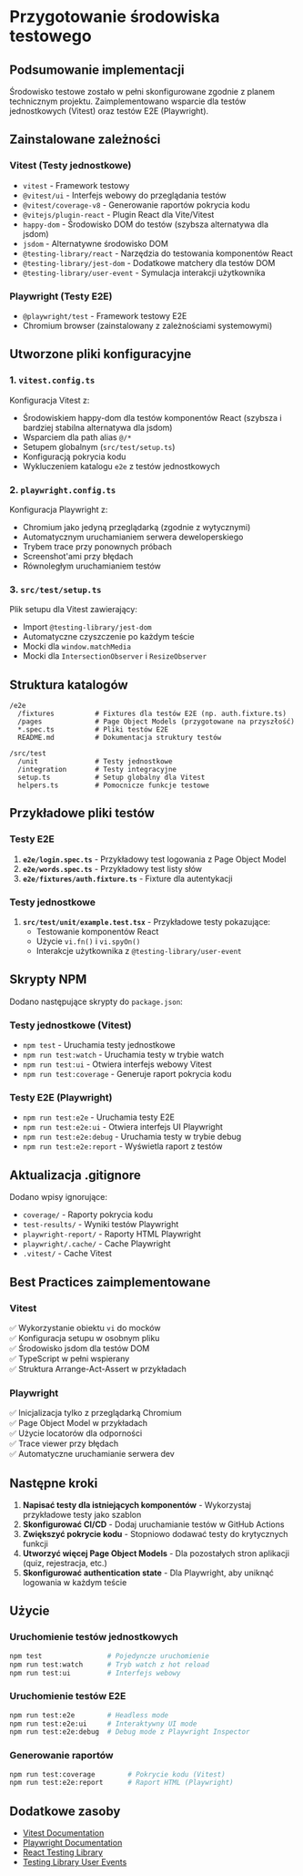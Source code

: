 # Przygotowanie środowiska testowego

## Podsumowanie implementacji

Środowisko testowe zostało w pełni skonfigurowane zgodnie z planem technicznym projektu. Zaimplementowano wsparcie dla testów jednostkowych (Vitest) oraz testów E2E (Playwright).

## Zainstalowane zależności

### Vitest (Testy jednostkowe)

- `vitest` - Framework testowy
- `@vitest/ui` - Interfejs webowy do przeglądania testów
- `@vitest/coverage-v8` - Generowanie raportów pokrycia kodu
- `@vitejs/plugin-react` - Plugin React dla Vite/Vitest
- `happy-dom` - Środowisko DOM do testów (szybsza alternatywa dla jsdom)
- `jsdom` - Alternatywne środowisko DOM
- `@testing-library/react` - Narzędzia do testowania komponentów React
- `@testing-library/jest-dom` - Dodatkowe matchery dla testów DOM
- `@testing-library/user-event` - Symulacja interakcji użytkownika

### Playwright (Testy E2E)

- `@playwright/test` - Framework testowy E2E
- Chromium browser (zainstalowany z zależnościami systemowymi)

## Utworzone pliki konfiguracyjne

### 1. `vitest.config.ts`

Konfiguracja Vitest z:

- Środowiskiem happy-dom dla testów komponentów React (szybsza i bardziej stabilna alternatywa dla jsdom)
- Wsparciem dla path alias `@/*`
- Setupem globalnym (`src/test/setup.ts`)
- Konfiguracją pokrycia kodu
- Wykluczeniem katalogu `e2e` z testów jednostkowych

### 2. `playwright.config.ts`

Konfiguracja Playwright z:

- Chromium jako jedyną przeglądarką (zgodnie z wytycznymi)
- Automatycznym uruchamianiem serwera deweloperskiego
- Trybem trace przy ponownych próbach
- Screenshot'ami przy błędach
- Równoległym uruchamianiem testów

### 3. `src/test/setup.ts`

Plik setupu dla Vitest zawierający:

- Import `@testing-library/jest-dom`
- Automatyczne czyszczenie po każdym teście
- Mocki dla `window.matchMedia`
- Mocki dla `IntersectionObserver` i `ResizeObserver`

## Struktura katalogów

```
/e2e
  /fixtures          # Fixtures dla testów E2E (np. auth.fixture.ts)
  /pages             # Page Object Models (przygotowane na przyszłość)
  *.spec.ts          # Pliki testów E2E
  README.md          # Dokumentacja struktury testów

/src/test
  /unit              # Testy jednostkowe
  /integration       # Testy integracyjne
  setup.ts           # Setup globalny dla Vitest
  helpers.ts         # Pomocnicze funkcje testowe
```

## Przykładowe pliki testów

### Testy E2E

1. **`e2e/login.spec.ts`** - Przykładowy test logowania z Page Object Model
2. **`e2e/words.spec.ts`** - Przykładowy test listy słów
3. **`e2e/fixtures/auth.fixture.ts`** - Fixture dla autentykacji

### Testy jednostkowe

1. **`src/test/unit/example.test.tsx`** - Przykładowe testy pokazujące:
   - Testowanie komponentów React
   - Użycie `vi.fn()` i `vi.spyOn()`
   - Interakcje użytkownika z `@testing-library/user-event`

## Skrypty NPM

Dodano następujące skrypty do `package.json`:

### Testy jednostkowe (Vitest)

- `npm test` - Uruchamia testy jednostkowe
- `npm run test:watch` - Uruchamia testy w trybie watch
- `npm run test:ui` - Otwiera interfejs webowy Vitest
- `npm run test:coverage` - Generuje raport pokrycia kodu

### Testy E2E (Playwright)

- `npm run test:e2e` - Uruchamia testy E2E
- `npm run test:e2e:ui` - Otwiera interfejs UI Playwright
- `npm run test:e2e:debug` - Uruchamia testy w trybie debug
- `npm run test:e2e:report` - Wyświetla raport z testów

## Aktualizacja .gitignore

Dodano wpisy ignorujące:

- `coverage/` - Raporty pokrycia kodu
- `test-results/` - Wyniki testów Playwright
- `playwright-report/` - Raporty HTML Playwright
- `playwright/.cache/` - Cache Playwright
- `.vitest/` - Cache Vitest

## Best Practices zaimplementowane

### Vitest

✅ Wykorzystanie obiektu `vi` do mocków  
✅ Konfiguracja setupu w osobnym pliku  
✅ Środowisko jsdom dla testów DOM  
✅ TypeScript w pełni wspierany  
✅ Struktura Arrange-Act-Assert w przykładach

### Playwright

✅ Inicjalizacja tylko z przeglądarką Chromium  
✅ Page Object Model w przykładach  
✅ Użycie locatorów dla odporności  
✅ Trace viewer przy błędach  
✅ Automatyczne uruchamianie serwera dev

## Następne kroki

1. **Napisać testy dla istniejących komponentów** - Wykorzystaj przykładowe testy jako szablon
2. **Skonfigurować CI/CD** - Dodaj uruchamianie testów w GitHub Actions
3. **Zwiększyć pokrycie kodu** - Stopniowo dodawać testy do krytycznych funkcji
4. **Utworzyć więcej Page Object Models** - Dla pozostałych stron aplikacji (quiz, rejestracja, etc.)
5. **Skonfigurować authentication state** - Dla Playwright, aby uniknąć logowania w każdym teście

## Użycie

### Uruchomienie testów jednostkowych

```bash
npm test                # Pojedyncze uruchomienie
npm run test:watch      # Tryb watch z hot reload
npm run test:ui         # Interfejs webowy
```

### Uruchomienie testów E2E

```bash
npm run test:e2e        # Headless mode
npm run test:e2e:ui     # Interaktywny UI mode
npm run test:e2e:debug  # Debug mode z Playwright Inspector
```

### Generowanie raportów

```bash
npm run test:coverage        # Pokrycie kodu (Vitest)
npm run test:e2e:report      # Raport HTML (Playwright)
```

## Dodatkowe zasoby

- [Vitest Documentation](https://vitest.dev/)
- [Playwright Documentation](https://playwright.dev/)
- [React Testing Library](https://testing-library.com/react)
- [Testing Library User Events](https://testing-library.com/docs/user-event/intro)
